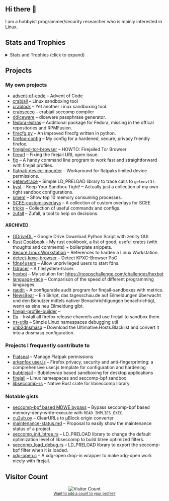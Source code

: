 ## Hi there 👋

I am a hobbyist programmer/security researcher who is mainly interested in Linux.

<!-- Has UI bugs
## Metrics

<p>
 <img width="480" height="1991" src="https://metrics.lecoq.io/rusty-snake?template=classic&isocalendar=1&languages=1&discussions=1&achievements=1&notable=1&base=header%2C%20activity%2C%20community%2C%20repositories%2C%20metadata&base.indepth=false&base.hireable=false&base.skip=false&isocalendar=false&isocalendar.duration=half-year&languages=false&languages.limit=8&languages.threshold=0%25&languages.other=false&languages.colors=github&languages.sections=most-used&languages.details=percentage&languages.indepth=false&languages.analysis.timeout=15&languages.analysis.timeout.repositories=7.5&languages.categories=markup%2C%20programming&languages.recent.categories=markup%2C%20programming&languages.recent.load=300&languages.recent.days=14&discussions=false&discussions.categories=true&discussions.categories.limit=0&achievements=false&achievements.threshold=C&achievements.secrets=true&achievements.display=detailed&achievements.limit=0&notable=false&notable.from=organization&notable.repositories=false&notable.indepth=false&notable.types=commit&notable.self=false&config.timezone=UTC" alt="Metrics" />
 <br>
 <sub><a href="https://metrics.lecoq.io/">Want to add metrics to your profile?</a></sub>
</p>
-->

## Stats and Trophies

<details><summary>Stats and Trophies (click to expand)</summary>

<p>
 
 > Note that only contributions on GitHub are counted here.
 > No contributions on Codeberg and no commits with an unverified email address.

</p>
 
<p>
 <picture align="top" width="495" height="195">
  <source media="(prefers-color-scheme: dark)" srcset="https://github-readme-stats.vercel.app/api?username=rusty-snake&include_all_commits=true&show_icons=true&theme=dark">
  <source media="(prefers-color-scheme: light)" srcset="https://github-readme-stats.vercel.app/api?username=rusty-snake&include_all_commits=true&show_icons=true&theme=graywhite">
  <img src="https://github-readme-stats.vercel.app/api?username=rusty-snake&include_all_commits=true&show_icons=true&theme=graywhite">
 </picture>
 <picture align="top" width="350" height="165">
  <source media="(prefers-color-scheme: dark)" srcset="https://github-readme-stats.vercel.app/api/top-langs/?username=rusty-snake&layout=compact&theme=dark">
  <source media="(prefers-color-scheme: light)" srcset="https://github-readme-stats.vercel.app/api/top-langs/?username=rusty-snake&layout=compact&theme=graywhite">
  <img src="https://github-readme-stats.vercel.app/api/top-langs/?username=rusty-snake&layout=compact&theme=graywhite">
 </picture>
 <br>
 <sub><a href="https://github.com/anuraghazra/github-readme-stats">Want to add stats to your profile?</a></sub>
</p>

<p>
 <img align="top" width="495" height="195" src="https://github-readme-streak-stats.herokuapp.com/?user=rusty-snake" />
 <br>
 <sub><a href="https://github.com/denvercoder1/github-readme-streak-stats">Want to add streak stats to your profile?</a></sub>
</p>

<p>
 <img align="top" width="685" height="225" src="https://github-profile-trophy.vercel.app/?username=rusty-snake&margin-h=5&margin-w=5" />
 <br>
 <sub><a href="https://github.com/ryo-ma/github-profile-trophy">Want to add trophies to your profile?</a></sub>
</p>
 
 </details>

## Projects

### My own projects

 - [advent-of-code](https://codeberg.org/rusty-snake/advent-of-code) &ndash; Advent of Code
 - [crabjail](https://codeberg.org/crabjail) &ndash; Linux sandboxing tool
 - [crablock](https://codeberg.org/crabjail/crablock) &ndash; Yet another Linux sandboxing tool.
 - [crabsecco](https://codeberg.org/crabjail/crabsecco) &ndash; crabjail seccomp compiler
 - [ddiceware](https://codeberg.org/rusty-snake/ddiceware) &ndash; diceware passphrase generator.
 - [fedora-extras](https://github.com/rusty-snake/fedora-extras) &ndash; Additional package for Fedora, missing in the offical repositories and RPMFusion.
 - [firecfg.py](https://github.com/rusty-snake/firecfg.py) &ndash; An improved firecfg written in python.
 - [firefox-config](https://codeberg.org/rusty-snake/firefox-config) &ndash; My config for a hardened, secure, privacy friendly firefox.
 - [firejailed-tor-browser](https://github.com/rusty-snake/firejailed-tor-browser) &ndash; HOWTO: Firejailed Tor Browser
 - [fireurl](https://github.com/rusty-snake/fireurl) &ndash;  Fixing the firejail URL open issue.
 - [fjp](https://github.com/rusty-snake/fjp) &ndash; A handy command line program to work fast and straightforward with firejail profiles.
 - [flatpak-device-mounter](https://codeberg.org/crabjail/flatpak-device-mounter) &ndash;  Workaround for flatpaks limited device permissions.
 - [getenvtrace](https://codeberg.org/rusty-snake/getenvtrace) &ndash;  Simple LD_PRELOAD library to trace calls to `getenv(3)`.
 - [kyst](https://github.com/rusty-snake/kyst/) &ndash; Keep Your Sandbox Tight! – Actually just a collection of my own tight sandbox configurations.
 - [smem](https://codeberg.org/rusty-snake/smem) &ndash; Show top 10 memory consuming processes.
 - [SCEE-custom-overlays](https://github.com/rusty-snake/SCEE-custom-overlays) &ndash; A collection of custom overlays for SCEE
 - [tricks](https://github.com/rusty-snake/tricks) &ndash; Collection of useful commands and configs.
 - [zufall](https://github.com/rusty-snake/zufall) &ndash; Zufall, a tool to help on decisions.

#### ARCHIVED

 - [GDriveDL](https://github.com/rusty-snake/gdrivedl) &ndash; Google Drive Download Python Script with zenity GUI
 - [Rust Cookbook](https://codeberg.org/rusty-snake/rust-cookbook) &ndash; My rust cookbook, a list of good, useful crates (with thoughts and comments) + boilerplate snippets.
 - [Secure Linux Workstation](https://gitlab.com/rusty-snake/secure-linux-workstation) &ndash; References to harden a Linux Workstation.
 - [detect-kpxc-browser](https://github.com/rusty-snake/detect-kpxc-browser) &ndash; Detect KPXC-Browser PoC
 - [fdns4users](https://github.com/rusty-snake/fdns4users) &ndash; Allow unprivileged users to start fdns.
 - [fstracer](https://github.com/rusty-snake/fstracer) &ndash; A filesystem-tracer.
 - [hexbot](https://github.com/rusty-snake/hexbot) &ndash; My solution for: https://noopschallenge.com/challenges/hexbot
 - [language-race](https://codeberg.org/rusty-snake/language-race) &ndash; Comparison of the speed of different programming languages.
 - [raudit](https://github.com/rusty-snake/raudit) &ndash; A configurable audit program for firejail-sandboxes with metrics.
 - [NewsBear](https://codeberg.org/rusty-snake/NewsBear) &ndash; Ein Skript, das tagesschau.de auf Eilmeldungen überwacht und den Benutzer mittels nativer Benachrichtigungen benachrichtigt, wenn es eine neu Eilmeldung gibt.
 - [firejail-profile-builder](https://github.com/rusty-snake/firejail-profile-builder) &ndash;
 - [ffx](https://codeberg.org/rusty-snake/ffx) &ndash; Install all firefox release channels and use firejail to sandbox them.
 - [ns-utils](https://codeberg.org/crabjail/ns-util) &ndash;  Simple Linux namespaces debugging util
 - [uhb2dnsmasq](https://gitlab.com/rusty-snake/uhb2dnsmasq) &ndash; Download the Ultimative.Hosts.Blacklist and convert it into a dnsmasq configuration.

### Projects I frequently contribute to

 - [Flatseal](https://github.com/tchx84/Flatseal) &ndash;  Manage Flatpak permissions
 - [arkenfox user.js](https://github.com/arkenfox/user.js) &ndash; Firefox privacy, security and anti-fingerprinting: a comprehensive user.js template for configuration and hardening
 - [bubblejail](https://github.com/igo95862/bubblejail) &ndash; Bubblewrap based sandboxing for desktop applications
 - [firejail](https://github.com/netblue30/firejail) &ndash; Linux namespaces and seccomp-bpf sandbox
 - [libseccomp-rs](https://github.com/libseccomp-rs/libseccomp-rs) &ndash; Native Rust crate for libseccomp library
    
### Notable gists

 - [seccomp-bpf based MDWE bypass](https://gist.github.com/rusty-snake/481ad71892fb587a6056326686e55bf7) &ndash; Bypass seccomp-bpf based memory-deny-write-execute with `READ_IMPLIES_EXEC`.
 - [cu2ub.py](https://gist.github.com/rusty-snake/a82ffae09e820e053ac486694af777c3) &ndash; ClearURLs to µBlock origin converter
 - [maintenance-status.md](https://gist.github.com/rusty-snake/574a91f1df9f97ec77ca308d6d731e29) &ndash; Proposal to easily show the maintenance status of a project.
 - [seccomp_init_btree.rs](https://gist.github.com/rusty-snake/0f10950f05e7ea71b3788d6a515ee894) &ndash; LD_PRELOAD library to change the default optimization level of libseccomp to build btree optimized filters.
 - [seccomp_load_debug.rs](https://gist.github.com/rusty-snake/09a25a8568ad7c626d55f050ec556c7d) &ndash; LD_PRELOAD library to export the seccomp-bpf filter when it is loaded.
 - [xdg-open.c](https://gist.github.com/rusty-snake/5104dc53ce3e52eef86cc34d359aa10e) &ndash; A xdg-open drop-in wrapper to make xdg-open work nicely with firejail.

<!--

https://wiki.archlinux.org/title/firejail#Experimental_improved_tools:
> Some of the Firejail developers recognized issues with the tools it ships with
> and made their own, improved versions of them.
>  * [firecfg.py](https://github.com/rusty-snake/firecfg.py), an improved version of firecfg.
>  * [fjp](https://github.com/rusty-snake/fjp), a tool to interact with Firejail profiles.

https://firejail.wordpress.com/#external-projects:
> * [HOWTO: Firejailed Tor Browser](https://github.com/rusty-snake/firejailed-tor-browser)
> * [fjp](https://rusty-snake.github.io/fjp) is a handy command line program to
>   work fast and straightforward with firejail profiles.

https://github.com/DandelionSprout/adfilt/blob/master/ClearURLs%20for%20uBo/clear_urls_uboified.txt:
> The developers would like to thank https://github.com/rusty-snake for helping create this list

https://www.privacyguides.org/linux-desktop/sandboxing/#flatpak:
> You can restrict applications further by issuing
> [Flatpak overrides](https://docs.flatpak.org/en/latest/flatpak-command-reference.html#flatpak-override).
> This can be done with the command-line or by using [Flatseal](https://flathub.org/apps/details/com.github.tchx84.Flatseal).
> Some sample overrides are provided by [tommytran732](https://github.com/tommytran732/Flatpak-Overrides)
> and [rusty-snake](https://github.com/rusty-snake/kyst/tree/main/flatpak).

https://blogs.gnome.org/tchx84/2022/05/31/flatseal-1-8-0/:
> Last but not least, special kudos to [@rusty-snake](https://github.com/rusty-snake)
> for always keeping an eye on newly opened issues and patiently responding to
> people’s doubts.

-->

## Visitor Count

<p align="center">
 <img src="https://profile-counter.glitch.me/rusty-snake/count.svg" alt="Visitor Count" />
 <br>
 <sub><a href="https://dev.to/ryanlanciaux/visitor-count-on-your-github-profile-with-one-line-of-markdown-593g">Want to add a count to your profile?</a></sub>
</p>
